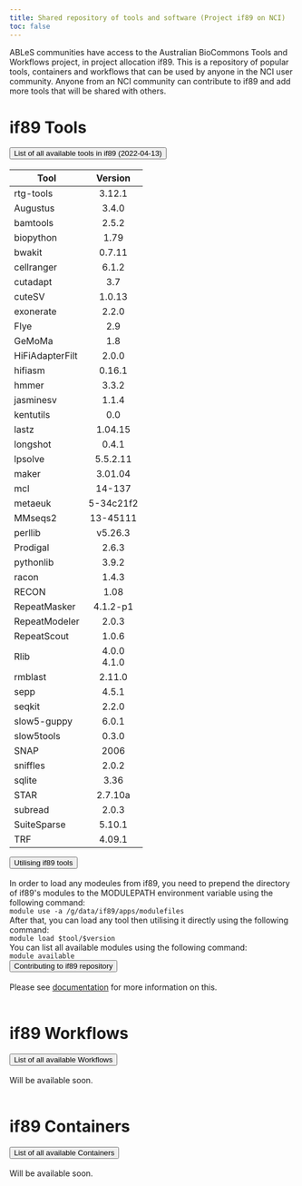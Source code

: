 ```yaml
---
title: Shared repository of tools and software (Project if89 on NCI)
toc: false
---
```


ABLeS communities have access to the Australian BioCommons Tools and Workflows project, in project allocation if89. This
is a repository of popular tools, containers and workflows that can be used by anyone in the NCI user community. Anyone
from an NCI community can contribute to if89 and add more tools that will be shared with others.

# if89 Tools

 <div class="accordion" id="accordion-if89-tool">
      <div class="accordion-item">
        <h2 class="accordion-header" id="heading-if89-tool-1" style="margin-top:0rem">
          <button class="accordion-button collapsed" type="button" data-bs-toggle="collapse" data-bs-target="#collapse-if89-tool-1" aria-expanded="false" aria-controls="collapse-if89-tool-1">
            List of all available tools in if89  (2022-04-13)
          </button>
        </h2>
        <div id="collapse-if89-tool-1" class="accordion-collapse collapse" aria-labelledby="heading-if89-tool-1" data-bs-parent="#accordion-if89-tool">
          <div class="accordion-body" >
            <table>
              <thead>
                <tr>
                  <th><strong>Tool</strong></th>
                  <th style="text-align: center"><strong>Version</strong></th>
                </tr>
              </thead>
              <tbody>
                <tr>
                  <td>rtg-tools</td>
                  <td style="text-align: center">3.12.1</td>
                </tr>
                <tr>
                  <td>Augustus</td>
                  <td style="text-align: center">3.4.0</td>
                </tr>
                <tr>
                  <td>bamtools</td>
                  <td style="text-align: center">2.5.2</td>
                </tr>
                <tr>
                  <td>biopython</td>
                  <td style="text-align: center">1.79</td>
                </tr>
                <tr>
                  <td>bwakit</td>
                  <td style="text-align: center">0.7.11</td>
                </tr>
                <tr>
                  <td>cellranger</td>
                  <td style="text-align: center">6.1.2</td>
                </tr>
                <tr>
                  <td>cutadapt</td>
                  <td style="text-align: center">3.7</td>
                </tr>
                <tr>
                  <td>cuteSV</td>
                  <td style="text-align: center">1.0.13</td>
                </tr>
                <tr>
                  <td>exonerate</td>
                  <td style="text-align: center">2.2.0</td>
                </tr>
                <tr>
                  <td>Flye</td>
                  <td style="text-align: center">2.9</td>
                </tr>
                <tr>
                  <td>GeMoMa</td>
                  <td style="text-align: center">1.8</td>
                </tr>
                <tr>
                  <td>HiFiAdapterFilt</td>
                  <td style="text-align: center">2.0.0</td>
                </tr>
                <tr>
                  <td>hifiasm</td>
                  <td style="text-align: center">0.16.1</td>
                </tr>
                <tr>
                  <td>hmmer</td>
                  <td style="text-align: center">3.3.2</td>
                </tr>
                <tr>
                  <td>jasminesv</td>
                  <td style="text-align: center">1.1.4</td>
                </tr>
                <tr>
                  <td>kentutils</td>
                  <td style="text-align: center">0.0</td>
                </tr>
                <tr>
                  <td>lastz</td>
                  <td style="text-align: center">1.04.15</td>
                </tr>
                <tr>
                  <td>longshot</td>
                  <td style="text-align: center">0.4.1</td>
                </tr>
                <tr>
                  <td>lpsolve</td>
                  <td style="text-align: center">5.5.2.11</td>
                </tr>
                <tr>
                  <td>maker</td>
                  <td style="text-align: center">3.01.04</td>
                </tr>
                <tr>
                  <td>mcl</td>
                  <td style="text-align: center">14-137</td>
                </tr>
                <tr>
                  <td>metaeuk</td>
                  <td style="text-align: center">5-34c21f2</td>
                </tr>
                <tr>
                  <td>MMseqs2</td>
                  <td style="text-align: center">13-45111</td>
                </tr>
                <tr>
                  <td>perllib</td>
                  <td style="text-align: center">v5.26.3</td>
                </tr>
                <tr>
                  <td>Prodigal</td>
                  <td style="text-align: center">2.6.3</td>
                </tr>
                <tr>
                  <td>pythonlib</td>
                  <td style="text-align: center">3.9.2</td>
                </tr>
                <tr>
                  <td>racon</td>
                  <td style="text-align: center">1.4.3</td>
                </tr>
                <tr>
                  <td>RECON</td>
                  <td style="text-align: center">1.08</td>
                </tr>
                <tr>
                  <td>RepeatMasker</td>
                  <td style="text-align: center">4.1.2-p1</td>
                </tr>
                <tr>
                  <td>RepeatModeler</td>
                  <td style="text-align: center">2.0.3</td>
                </tr>
                <tr>
                  <td>RepeatScout</td>
                  <td style="text-align: center">1.0.6</td>
                </tr>
                <tr>
                  <td>Rlib</td>
                  <td style="text-align: center">4.0.0 <br /> 4.1.0</td>
                </tr>
                <tr>
                  <td>rmblast</td>
                  <td style="text-align: center">2.11.0</td>
                </tr>
                <tr>
                  <td>sepp</td>
                  <td style="text-align: center">4.5.1</td>
                </tr>
                <tr>
                  <td>seqkit</td>
                  <td style="text-align: center">2.2.0</td>
                </tr>
                <tr>
                  <td>slow5-guppy</td>
                  <td style="text-align: center">6.0.1</td>
                </tr>
                <tr>
                  <td>slow5tools</td>
                  <td style="text-align: center">0.3.0</td>
                </tr>
                <tr>
                  <td>SNAP</td>
                  <td style="text-align: center">2006</td>
                </tr>
                <tr>
                  <td>sniffles</td>
                  <td style="text-align: center">2.0.2</td>
                </tr>
                <tr>
                  <td>sqlite</td>
                  <td style="text-align: center">3.36</td>
                </tr>
                <tr>
                  <td>STAR</td>
                  <td style="text-align: center">2.7.10a</td>
                </tr>
                <tr>
                  <td>subread</td>
                  <td style="text-align: center">2.0.3</td>
                </tr>
                <tr>
                  <td>SuiteSparse</td>
                  <td style="text-align: center">5.10.1</td>
                </tr>
                <tr>
                  <td>TRF</td>
                  <td style="text-align: center">4.09.1</td>
                </tr>
              </tbody>
            </table>
        </div>
        </div>
      </div>
      <div class="accordion-item">
        <h2 class="accordion-header" id="heading-if89-tool-2" style="margin-top:0rem">
          <button class="accordion-button collapsed" type="button" data-bs-toggle="collapse" data-bs-target="#collapse-if89-tool-2" aria-expanded="false" aria-controls="collapse-if89-tool-2">
            Utilising if89 tools
          </button>
        </h2>
        <div id="collapse-if89-tool-2" class="accordion-collapse collapse" aria-labelledby="heading-if89-tool-2" data-bs-parent="#accordion-if89-tool">
          <div class="accordion-body">
            In order to load any modeules from if89, you need to prepend the directory of if89's modules to the MODULEPATH environment variable using the following command: <br/> 
            <code>module use -a /g/data/if89/apps/modulefiles</code> <br/>
            After that, you can load any tool then utilising it directly using the following command:<br/>
            <code>module load $tool/$version</code> <br/>
            You can list all available modules using the following command:<br/>
            <code>module available</code>
          </div>
        </div>
      </div>
        <div class="accordion-item">
                <h2 class="accordion-header" id="heading-if89-tool-3" style="margin-top:0rem">
                  <button class="accordion-button collapsed" type="button" data-bs-toggle="collapse" data-bs-target="#collapse-if89-tool-3" aria-expanded="false" aria-controls="collapse-if89-tool-3">
                    Contributing to if89 repository
                  </button>
                </h2>
                <div id="collapse-if89-tool-3" class="accordion-collapse collapse" aria-labelledby="heading-if89-tool-3" data-bs-parent="#accordion-if89-tool">
                  <div class="accordion-body">
                   Please see <a href="https://docs.google.com/document/d/1iEZASOAt-2W_hOkmSQjfa4H-0Dco2NDC/edit?usp=sharing&ouid=111551666523982435898&rtpof=true&sd=true">documentation</a> for more information on this. 
                  </div>
                </div>
              </div>
 </div>

<br/>

# if89 Workflows

 <div class="accordion" id="accordion-if89-wf">
      <div class="accordion-item">
        <h2 class="accordion-header" id="heading-if89-wf-1" style="margin-top:0rem">
          <button class="accordion-button collapsed" type="button" data-bs-toggle="collapse" data-bs-target="#collapse-if89-wf-1" aria-expanded="false" aria-controls="collapse-if89-wf-1">
            List of all available Workflows
          </button>
        </h2>
        <div id="collapse-if89-wf-1" class="accordion-collapse collapse" aria-labelledby="heading-if89-wf-1" data-bs-parent="#accordion-if89-wf">
          <div class="accordion-body" >
            Will be available soon.
        </div>
        </div>
      </div>
 </div>


<br/>

# if89 Containers

 <div class="accordion" id="accordion-if89-cont">
      <div class="accordion-item">
        <h2 class="accordion-header" id="heading-if89-cont-1" style="margin-top:0rem">
          <button class="accordion-button collapsed" type="button" data-bs-toggle="collapse" data-bs-target="#collapse-if89-cont-1" aria-expanded="false" aria-controls="collapse-if89-cont-1">
            List of all available Containers
          </button>
        </h2>
        <div id="collapse-if89-cont-1" class="accordion-collapse collapse" aria-labelledby="heading-if89-cont-1" data-bs-parent="#accordion-if89-cont">
          <div class="accordion-body" >
            Will be available soon.
        </div>
        </div>
      </div>
 </div>

